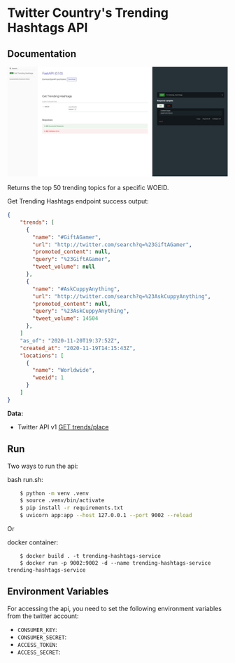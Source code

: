 # Twitter Country's Trending Hashtags API

## Documentation
<img src="assets/twitter-api.png" />

Returns the top 50 trending topics for a specific WOEID. 

Get Trending Hashtags endpoint success output:
```json
{
    "trends": [
      {
        "name": "#GiftAGamer",
        "url": "http://twitter.com/search?q=%23GiftAGamer",
        "promoted_content": null,
        "query": "%23GiftAGamer",
        "tweet_volume": null
      },
      {
        "name": "#AskCuppyAnything",
        "url": "http://twitter.com/search?q=%23AskCuppyAnything",
        "promoted_content": null,
        "query": "%23AskCuppyAnything",
        "tweet_volume": 14504
      },
    ]
    "as_of": "2020-11-20T19:37:52Z",
    "created_at": "2020-11-19T14:15:43Z",
    "locations": [
      {
        "name": "Worldwide",
        "woeid": 1
      }
    ]
}
```

**Data:**
- Twitter API v1 <a href="https://developer.twitter.com/en/docs/twitter-api/v1/trends/trends-for-location/api-reference/get-trends-place">GET trends/place</a>

## Run
Two ways to run the api:

bash run.sh:
```sh
    $ python -m venv .venv
    $ source .venv/bin/activate
    $ pip install -r requirements.txt
    $ uvicorn app:app --host 127.0.0.1 --port 9002 --reload
```
Or

docker container:
```docker
    $ docker build . -t trending-hashtags-service
    $ docker run -p 9002:9002 -d --name trending-hashtags-service trending-hashtags-service
``` 

## Environment Variables
For accessing the api, you need to set the following environment variables from the twitter account:
- `CONSUMER_KEY`: 
- `CONSUMER_SECRET`: 
- `ACCESS_TOKEN`: 
- `ACCESS_SECRET`: 

